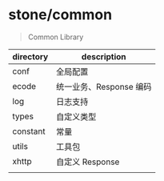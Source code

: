 # stone/common

> Common Library

| directory | description             |
| --------- | ----------------------- |
| conf      | 全局配置                |
| ecode     | 统一业务、Response 编码 |
| log       | 日志支持                |
| types     | 自定义类型              |
| constant  | 常量                    |
| utils     | 工具包                  |
| xhttp     | 自定义 Response         |
|           |                         |
